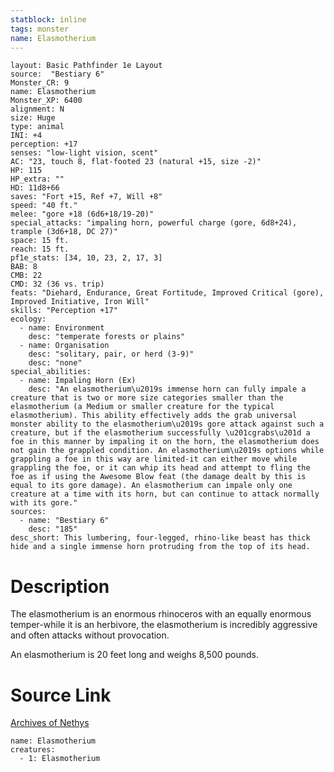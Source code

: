 ```yaml
---
statblock: inline
tags: monster
name: Elasmotherium
---
```

```statblock
layout: Basic Pathfinder 1e Layout
source:  "Bestiary 6"
Monster_CR: 9
name: Elasmotherium
Monster_XP: 6400
alignment: N
size: Huge
type: animal
INI: +4
perception: +17
senses: "low-light vision, scent"
AC: "23, touch 8, flat-footed 23 (natural +15, size -2)"
HP: 115
HP_extra: ""
HD: 11d8+66
saves: "Fort +15, Ref +7, Will +8"
speed: "40 ft."
melee: "gore +18 (6d6+18/19-20)"
special_attacks: "impaling horn, powerful charge (gore, 6d8+24), trample (3d6+18, DC 27)"
space: 15 ft.
reach: 15 ft.
pf1e_stats: [34, 10, 23, 2, 17, 3]
BAB: 8
CMB: 22
CMD: 32 (36 vs. trip)
feats: "Diehard, Endurance, Great Fortitude, Improved Critical (gore), Improved Initiative, Iron Will"
skills: "Perception +17"
ecology:
  - name: Environment
    desc: "temperate forests or plains"
  - name: Organisation
    desc: "solitary, pair, or herd (3-9)"
    desc: "none"
special_abilities:
  - name: Impaling Horn (Ex)
    desc: "An elasmotherium\u2019s immense horn can fully impale a creature that is two or more size categories smaller than the elasmotherium (a Medium or smaller creature for the typical elasmotherium). This ability effectively adds the grab universal monster ability to the elasmotherium\u2019s gore attack against such a creature, but if the elasmotherium successfully \u201cgrabs\u201d a foe in this manner by impaling it on the horn, the elasmotherium does not gain the grappled condition. An elasmotherium\u2019s options while grappling a foe in this way are limited-it can either move while grappling the foe, or it can whip its head and attempt to fling the foe as if using the Awesome Blow feat (the damage dealt by this is equal to its gore damage). An elasmotherium can impale only one creature at a time with its horn, but can continue to attack normally with its gore."
sources:
  - name: "Bestiary 6"
    desc: "185"
desc_short: This lumbering, four-legged, rhino-like beast has thick hide and a single immense horn protruding from the top of its head.
```
# Description
The elasmotherium is an enormous rhinoceros with an equally enormous temper-while it is an herbivore, the elasmotherium is incredibly aggressive and often attacks without provocation. 

An elasmotherium is 20 feet long and weighs 8,500 pounds.
# Source Link
[Archives of Nethys](https://aonprd.com/MonsterDisplay.aspx?ItemName=Elasmotherium)
```encounter-table
name: Elasmotherium
creatures:
  - 1: Elasmotherium
```
